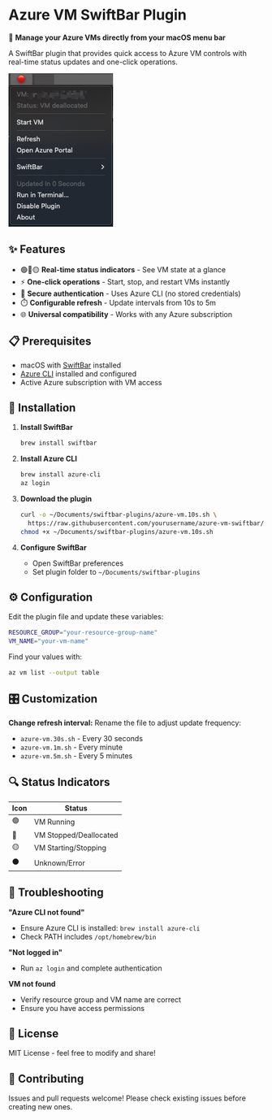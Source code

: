 # Azure VM SwiftBar Plugin

🔧 **Manage your Azure VMs directly from your macOS menu bar**

A SwiftBar plugin that provides quick access to Azure VM controls with real-time status updates and one-click operations.

![Menu Bar Demo](screenshots/menubar-demo.png)

## ✨ Features

- 🟢🔴🟡 **Real-time status indicators** - See VM state at a glance
- ⚡ **One-click operations** - Start, stop, and restart VMs instantly  
- 🔐 **Secure authentication** - Uses Azure CLI (no stored credentials)
- ⏱️ **Configurable refresh** - Update intervals from 10s to 5m
- 🌐 **Universal compatibility** - Works with any Azure subscription

## 📋 Prerequisites

- macOS with [SwiftBar](https://swiftbar.app) installed
- [Azure CLI](https://docs.microsoft.com/en-us/cli/azure/install-azure-cli) installed and configured
- Active Azure subscription with VM access

## 🚀 Installation

1. **Install SwiftBar**
   ```bash
   brew install swiftbar
   ```

2. **Install Azure CLI**
   ```bash
   brew install azure-cli
   az login
   ```

3. **Download the plugin**
   ```bash
   curl -o ~/Documents/swiftbar-plugins/azure-vm.10s.sh \
     https://raw.githubusercontent.com/yourusername/azure-vm-swiftbar/main/azure-vm.10s.sh
   chmod +x ~/Documents/swiftbar-plugins/azure-vm.10s.sh
   ```

4. **Configure SwiftBar**
   - Open SwiftBar preferences
   - Set plugin folder to `~/Documents/swiftbar-plugins`

## ⚙️ Configuration

Edit the plugin file and update these variables:

```bash
RESOURCE_GROUP="your-resource-group-name"
VM_NAME="your-vm-name"
```

Find your values with:
```bash
az vm list --output table
```

## 🎛️ Customization

**Change refresh interval:** Rename the file to adjust update frequency:
- `azure-vm.30s.sh` - Every 30 seconds
- `azure-vm.1m.sh` - Every minute
- `azure-vm.5m.sh` - Every 5 minutes

## 🔍 Status Indicators

| Icon | Status |
|------|--------|
| 🟢 | VM Running |
| 🔴 | VM Stopped/Deallocated |
| 🟡 | VM Starting/Stopping |
| ⚫ | Unknown/Error |

## 🐛 Troubleshooting

**"Azure CLI not found"**
- Ensure Azure CLI is installed: `brew install azure-cli`
- Check PATH includes `/opt/homebrew/bin`

**"Not logged in"**
- Run `az login` and complete authentication

**VM not found**
- Verify resource group and VM name are correct
- Ensure you have access permissions

## 📄 License

MIT License - feel free to modify and share!

## 🤝 Contributing

Issues and pull requests welcome! Please check existing issues before creating new ones.
